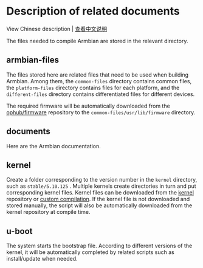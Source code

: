 # Description of related documents

View Chinese description  |  [查看中文说明](README.cn.md)

The files needed to compile Armbian are stored in the relevant directory.

## armbian-files

The files stored here are related files that need to be used when building Armbian. Among them, the `common-files` directory contains common files, the `platform-files` directory contains files for each platform, and the `different-files` directory contains differentiated files for different devices.

The required firmware will be automatically downloaded from the [ophub/firmware](https://github.com/ophub/firmware) repository to the `common-files/usr/lib/firmware` directory.

## documents

Here are the Armbian documentation.

## kernel

Create a folder corresponding to the version number in the `kernel` directory, such as `stable/5.10.125` . Multiple kernels create directories in turn and put corresponding kernel files. Kernel files can be downloaded from the [kernel](https://github.com/ophub/kernel) repository or [custom compilation](../compile-kernel). If the kernel file is not downloaded and stored manually, the script will also be automatically downloaded from the kernel repository at compile time.

## u-boot

The system starts the bootstrap file. According to different versions of the kernel, it will be automatically completed by related scripts such as install/update when needed.
